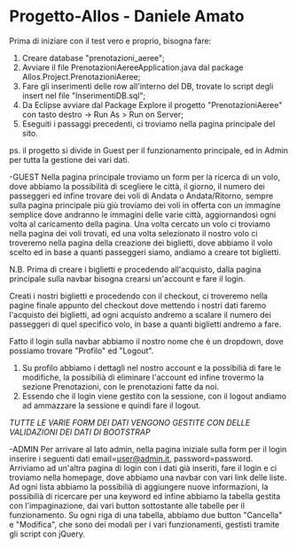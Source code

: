 # Progetto-Allos - Daniele Amato

Prima di iniziare con il test vero e proprio, bisogna fare:
1) Creare database "prenotazioni_aeree";
2) Avviare il file PrenotazioniAereeApplication.java dal package Allos.Project.PrenotazioniAeree; 
3) Fare gli inserimenti delle row all'interno del DB, trovate lo script degli insert nel file "InserimentiDB.sql";
4) Da Eclipse avviare dal Package Explore il progetto "PrenotazioniAeree" con tasto destro -> Run As > Run on Server;
5) Eseguiti i passaggi precedenti, ci troviamo nella pagina principale del sito.

ps. il progetto si divide in Guest per il funzionamento principale, ed in Admin per tutta la gestione dei vari dati.

-GUEST
Nella pagina principale troviamo un form per la ricerca di un volo, dove abbiamo la possibilità di scegliere le città, il giorno, il numero dei passeggeri
ed infine trovare dei voli di Andata o Andata/Ritorno, sempre sulla pagina principale più giù troviamo dei voli in offerta con un immagine semplice dove andranno le immagini delle varie città, aggiornandosi ogni volta al caricamento della pagina.
Una volta cercato un volo ci troviamo nella pagina dei voli trovati, ed una volta selezionato il nostro volo ci troveremo nella pagina della creazione dei biglietti, dove abbiamo il volo scelto ed in base
a quanti passeggeri siamo, andiamo a creare tot biglietti.

N.B. Prima di creare i biglietti e procedendo all'acquisto, dalla pagina principale sulla navbar bisogna crearsi un'account e fare il login.

Creati i nostri biglietti e procedendo con il checkout, ci troveremo nella pagine finale appunto del checkout dove mettendo i nostri dati faremo l'acquisto dei biglietti, ad ogni acquisto andremo a scalare il numero dei passeggeri di quel specifico volo, in base a quanti biglietti andremo a fare.

Fatto il login sulla navbar abbiamo il nostro nome che è un dropdown, dove possiamo trovare "Profilo" ed "Logout".
1) Su profilo abbiamo i dettagli nel nostro account e la possibilià di fare le modifiche, la possibilià di eliminare l'account ed infine trovermo la sezione Prenotazioni, con le prenotazioni fatte da noi.
2) Essendo che il login viene gestito con la sessione, con il logout andiamo ad ammazzare la sessione e quindi fare il logout.

*TUTTE LE VARIE FORM DEI DATI VENGONO GESTITE CON DELLE VALIDAZIONI DEI DATI DI BOOTSTRAP* 

-ADMIN
Per arrivare al lato admin, nella pagina iniziale sulla form per il login inserire i seguenti dati email=user@admin.it, password=password.
Arriviamo ad un'altra pagina di login con i dati già inseriti, fare il login e ci troviamo nella homepage, dove abbiamo una navbar con vari link delle liste.
Ad ogni lista abbiamo la possibilià di aggiungere nuove informazioni, la possibilià di ricercare per una keyword ed infine abbiamo la tabella gestita con l'impaginazione, dai vari button sottostante alle tabelle per il funzionamento.
Su ogni riga di una tabella, abbiamo due button "Cancella" e "Modifica", che sono dei modali per i vari funzionamenti, gestisti tramite gli script con jQuery.
